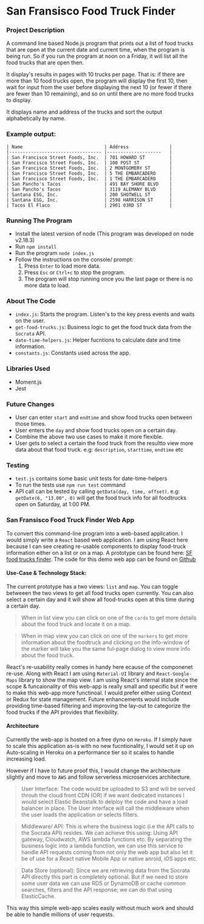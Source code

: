 # San Fransisco Food Truck Finder

### Project Description

A command line based Node.js program that prints out a list of food trucks that are open at the current date and current time, when the program is being run. So if you run the program at noon on a Friday, it will list all the food trucks that are open then.

It display's results in pages with 10 trucks per page. That is: if there are more than 10 food trucks open, the program will display the first 10, then wait for input from the user before displaying the next 10 (or fewer if there are fewer than 10 remaining), and so on until there are no more food trucks to display. 

It displays name and address of the trucks and sort the output alphabetically
by name.

### Example output:
```
| Name                             	| Address            	|
|----------------------------------	|--------------------	|
| San Francisco Street Foods, Inc. 	| 701 HOWARD ST      	|
| San Francisco Street Foods, Inc. 	| 100 POST ST        	|
| San Francisco Street Foods, Inc. 	| 2 MONTGOMERY ST    	|
| San Francisco Street Foods, Inc. 	| 5 THE EMBARCADERO  	|
| San Francisco Street Foods, Inc. 	| 1 THE EMBARCADERO  	|
| San Pancho's Tacos               	| 491 BAY SHORE BLVD 	|
| San Pancho's Tacos               	| 3119 ALEMANY BLVD  	|
| Santana ESG, Inc.                	| 200 SHOTWELL ST    	|
| Santana ESG, Inc.                	| 2598 HARRISON ST   	|
| Tacos El Flaco                   	| 2901 03RD ST       	|
```

### Running The Program
- Install the latest version of node (This program was developed on node v2.18.3)
- Run `npm install`
- Run the program `node index.js`
- Follow the instructions on the console/ prompt:
  1. Press `Enter` to load more data.
  2. Press `Esc` or `Ctrl+c` to stop the program.
  3. The program will stop running once you the last page or there is no more data to load.

### About The Code
- `index.js`: Starts the program. Listen's to the key press events and waits on the user.
- `get-food-trucks.js`: Business logic to get the food truck data from the `Socrata` API.
- `date-time-helpers.js`: Helper fucntions to calculate date and time information.
- `constants.js`: Constants used across the app.

### Libraries Used
- Moment.js
- Jest

### Future Changes
- User can enter `start` and `endtime` and show food trucks open between those times.
- User enters the `day` and show food trucks open on a certain day.
- Combine the above two use cases to make it more flexible.
- User gets to select a certain the food truck from the resultto view more data about that food truck. e.g: `description`, `starttime`, `endtime` etc

### Testing
- `test.js` contains some basic unit tests for date-time-helpers
- To run the tests use `npm run test` command
- API call can be tested by calling `getData(day, time, offset)`. e.g: `getDate(6, "13.00", 0)` will get the food truck info for all foodtrucks open on Saturday, at 1:00 PM.

### San Fransisco Food Truck Finder Web App

To convert this command-line program into a web-based application. I would simply write a `React` based web application. I am using React here because I can see creating re-usable components to display food-truck information either on a list or on a map. A prototype can be found here: [SF food trucks finder](https://food-truck-finder-sf.herokuapp.com/). The code for this demo web app can be found on [Github](https://github.com/tintin1343/food-truck-finder/)

#### Use-Case & Technology Stack:
The current prototype has a two views: `list` and `map`. You can toggle betweeen the two views to get all food trucks open currently. You can also select a certain day and it will show all food-trucks open at this time during a certain day.
> When in list view you can click on one of the `cards` to get more details about the food truck and locate it on a map. 

> When in map view you can click on one of the `markers` to get more information about the foodtruck and clicking on the info-window of the marker will take you the same ful-page dialog to view more info about the food truck.

React's re-usability really comes in handy here ecause of the componenet re-use. Along with React I am using `Material-UI` library and `React-Google-Maps` library to show the map view. I am using React's internal state since the scope & funcaionality of this web-app is really small and specific but if were to make this web-app more functinoal. I would prefer either using Context or Redux for state management. Future enhancements would include providing time-based filtering and improving the lay-out to categorize the food trucks if the API provides that flexibility.

#### Architecture

Currently the web-app is hosted on a free dyno on `Heroku`. If I simply have to scale this application as-is with no new fucntionality, I would set it up on Auto-scaling in Heroku on a performance tier so it scales to handle increasing load. 

However if I have to future proof this, I would change the architecture slightly and move to `AWS` and follow serverless microservices architecture.

> User Interface: The code would be uploaded to S3 and will be served throuh the cloud front CDN (OR) if we want dedicated instances I would select Elastic Beanstalk to delploy the code and have a load balancer in place. The User interface will call the middleware when the user loads the application or selects filters.

> Middleware/ API: This is where the business logic (i.e the API calls to the Socrata API) resides. We can achieve this using: Using API gateway, Cloudwatch, AWS lambda functions etc. By separating the business logic into a lambda function, we can use this service to handle API requests coming from not only the web app but also let it be of use for a React native Mobile App or native anroid, iOS apps etc.

> Data Store (optional): Since we are retrieving data from the Socrata API directly this part is completely optional. But if we need to store some user data we can use RDS or DynamoDB or cache common searches, filters and the API response; we can do that using ElasticCache.

This way this simple web-app scales easily without much work and should be able to handle millions of user requests.








